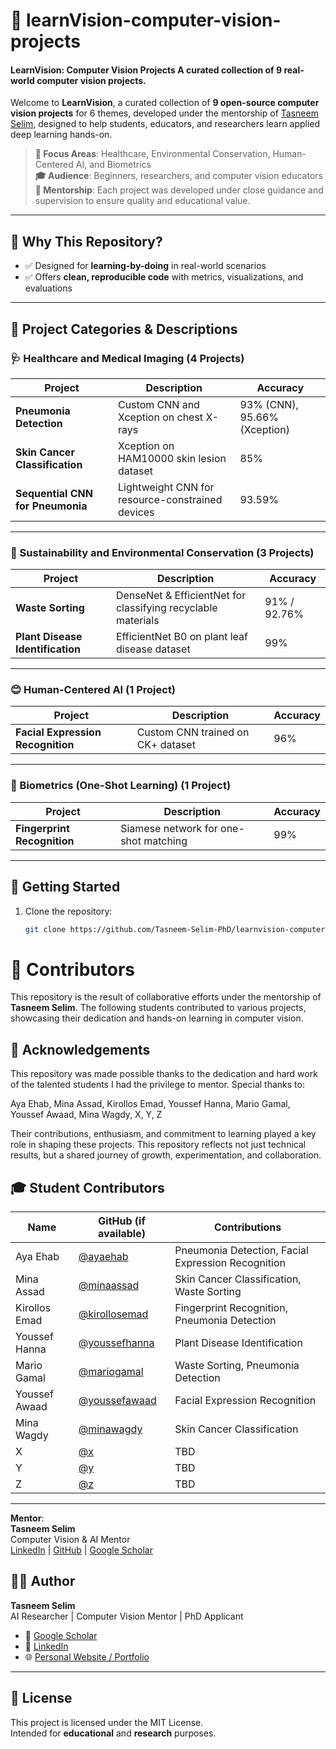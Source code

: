 # 📘 learnVision-computer-vision-projects

#### LearnVision: Computer Vision Projects  A curated collection of 9 real-world computer vision projects.

Welcome to **LearnVision**, a curated collection of **9 open-source computer vision projects** for 6 themes, developed under the mentorship of [Tasneem Selim](#), designed to help students, educators, and researchers learn applied deep learning hands-on.

> **🔬 Focus Areas**: Healthcare, Environmental Conservation, Human-Centered AI, and Biometrics  
> **🎓 Audience**: Beginners, researchers, and computer vision educators  
> **🤝 Mentorship**: Each project was developed under close guidance and supervision to ensure quality and educational value.

---

## 🧠 Why This Repository?

- ✅ Designed for **learning-by-doing** in real-world scenarios
- ✅ Offers **clean, reproducible code** with metrics, visualizations, and evaluations


---

## 📂 Project Categories & Descriptions

### 🩺 Healthcare and Medical Imaging (4 Projects)
| Project | Description | Accuracy |
|--------|-------------|----------|
| **Pneumonia Detection** | Custom CNN and Xception on chest X-rays | 93% (CNN), 95.66% (Xception) |
| **Skin Cancer Classification** | Xception on HAM10000 skin lesion dataset | 85% |
| **Sequential CNN for Pneumonia** | Lightweight CNN for resource-constrained devices | 93.59% |

---

### 🌱 Sustainability and Environmental Conservation (3 Projects)
| Project | Description | Accuracy |
|--------|-------------|----------|
| **Waste Sorting** | DenseNet & EfficientNet for classifying recyclable materials | 91% / 92.76% |
| **Plant Disease Identification** | EfficientNet B0 on plant leaf disease dataset | 99% |

---

### 😊 Human-Centered AI (1 Project)
| Project | Description | Accuracy |
|--------|-------------|----------|
| **Facial Expression Recognition** | Custom CNN trained on CK+ dataset | 96% |

---

### 🧬 Biometrics (One-Shot Learning) (1 Project)
| Project | Description | Accuracy |
|--------|-------------|----------|
| **Fingerprint Recognition** | Siamese network for one-shot matching | 99% |

---

## 🚀 Getting Started

1. Clone the repository:
   ```bash
   git clone https://github.com/Tasneem-Selim-PhD/learnvision-computer-vision-projects.git

   
# 👥 Contributors

This repository is the result of collaborative efforts under the mentorship of **Tasneem Selim**. The following students contributed to various projects, showcasing their dedication and hands-on learning in computer vision.

## 🙏 Acknowledgements
This repository was made possible thanks to the dedication and hard work of the talented students I had the privilege to mentor. Special thanks to:

Aya Ehab, Mina Assad, Kirollos Emad, Youssef Hanna, Mario Gamal, Youssef Awaad, Mina Wagdy, X, Y, Z

Their contributions, enthusiasm, and commitment to learning played a key role in shaping these projects. This repository reflects not just technical results, but a shared journey of growth, experimentation, and collaboration.

## 🎓 Student Contributors

| Name            | GitHub (if available) | Contributions                                |
|-----------------|------------------------|----------------------------------------------|
| Aya Ehab        | [@ayaehab](#)          | Pneumonia Detection, Facial Expression Recognition |
| Mina Assad      | [@minaassad](#)        | Skin Cancer Classification, Waste Sorting    |
| Kirollos Emad   | [@kirollosemad](#)     | Fingerprint Recognition, Pneumonia Detection |
| Youssef Hanna   | [@youssefhanna](#)     | Plant Disease Identification                 |
| Mario Gamal     | [@mariogamal](#)       | Waste Sorting, Pneumonia Detection           |
| Youssef Awaad   | [@youssefawaad](#)     | Facial Expression Recognition                |
| Mina Wagdy      | [@minawagdy](#)        | Skin Cancer Classification                   |
| X               | [@x](#)                | TBD                                          |
| Y               | [@y](#)                | TBD                                          |
| Z               | [@z](#)                | TBD                                          |


---

**Mentor**:  
**Tasneem Selim**  
Computer Vision & AI Mentor  
[LinkedIn](#) | [GitHub](#) | [Google Scholar](#)

## 👩‍💻 Author

**Tasneem Selim**  
AI Researcher | Computer Vision Mentor | PhD Applicant  
- 🔬 [Google Scholar](#)  
- 💼 [LinkedIn](#)  
- 🌐 [Personal Website / Portfolio](#)  

---

## 📜 License

This project is licensed under the MIT License.  
Intended for **educational** and **research** purposes.
